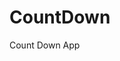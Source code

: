 # CountDown
 Count Down App
          
                            
                                                                                                                                                        
                                                                                                           
                                                                                                           
                                                                                                       
                                                                                                
                                                                       
                                              
                                          
                
            
           
   
